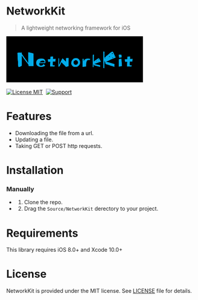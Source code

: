 NetworkKit
==============

>A lightweight networking framework for iOS

![](NetworkKit.png)

[![License MIT](https://img.shields.io/badge/license-MIT-green.svg?style=flat)](https://raw.githubusercontent.com/ibireme/YYCache/master/LICENSE)&nbsp;
[![Support](https://img.shields.io/badge/support-iOS%208%2B%20-blue.svg?style=flat)](https://www.apple.com/nl/ios/)&nbsp;

Features
==============

* Downloading the file from a url.
* Updating a file.
* Taking GET or POST http requests.

Installation
==============

### Manually

* 1. Clone the repo.
* 2. Drag the `Source/NetworkKit` derectory to your project.

Requirements
==============

This library requires iOS 8.0+ and Xcode 10.0+

License
==============

NetworkKit is provided under the MIT license. See [LICENSE](https://github.com/mutating/NetworkKit/blob/master/LICENSE) file for details.